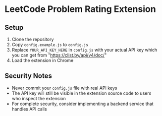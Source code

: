 # LeetCode Problem Rating Extension

## Setup
1. Clone the repository
2. Copy `config.example.js` to `config.js`
3. Replace `YOUR_API_KEY_HERE` in `config.js` with your actual API key which you can get from "https://clist.by/api/v4/doc/"
4. Load the extension in Chrome

## Security Notes
- Never commit your `config.js` file with real API keys
- The API key will still be visible in the extension source code to users who inspect the extension
- For complete security, consider implementing a backend service that handles API calls